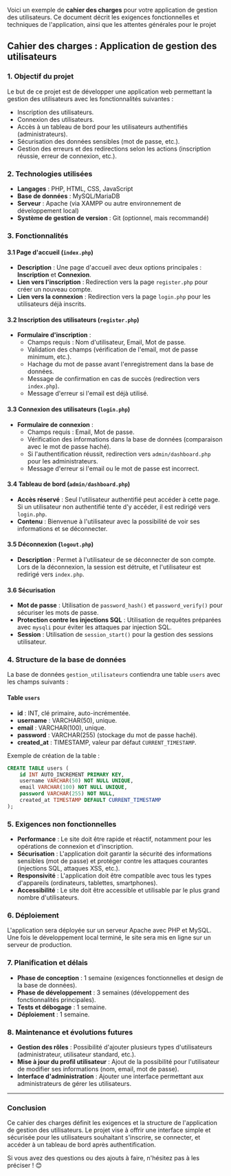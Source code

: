 Voici un exemple de **cahier des charges** pour votre application de gestion des utilisateurs. Ce document décrit les exigences fonctionnelles et
techniques de l'application, ainsi que les attentes générales pour le projet
## **Cahier des charges : Application de gestion des utilisateurs**

### **1. Objectif du projet**

Le but de ce projet est de développer une application web permettant la gestion des utilisateurs avec les fonctionnalités suivantes :
- Inscription des utilisateurs.
- Connexion des utilisateurs.
- Accès à un tableau de bord pour les utilisateurs authentifiés (administrateurs).
- Sécurisation des données sensibles (mot de passe, etc.).
- Gestion des erreurs et des redirections selon les actions (inscription réussie, erreur de connexion, etc.).

### **2. Technologies utilisées**

- **Langages** : PHP, HTML, CSS, JavaScript
- **Base de données** : MySQL/MariaDB
- **Serveur** : Apache (via XAMPP ou autre environnement de développement local)
- **Système de gestion de version** : Git (optionnel, mais recommandé)

### **3. Fonctionnalités**

#### **3.1 Page d'accueil (`index.php`)**
- **Description** : Une page d'accueil avec deux options principales : **Inscription** et **Connexion**.
- **Lien vers l'inscription** : Redirection vers la page `register.php` pour créer un nouveau compte.
- **Lien vers la connexion** : Redirection vers la page `login.php` pour les utilisateurs déjà inscrits.

#### **3.2 Inscription des utilisateurs (`register.php`)**
- **Formulaire d'inscription** :
  - Champs requis : Nom d'utilisateur, Email, Mot de passe.
  - Validation des champs (vérification de l'email, mot de passe minimum, etc.).
  - Hachage du mot de passe avant l'enregistrement dans la base de données.
  - Message de confirmation en cas de succès (redirection vers `index.php`).
  - Message d'erreur si l'email est déjà utilisé.

#### **3.3 Connexion des utilisateurs (`login.php`)**
- **Formulaire de connexion** :
  - Champs requis : Email, Mot de passe.
  - Vérification des informations dans la base de données (comparaison avec le mot de passe haché).
  - Si l'authentification réussit, redirection vers `admin/dashboard.php` pour les administrateurs.
  - Message d'erreur si l'email ou le mot de passe est incorrect.

#### **3.4 Tableau de bord (`admin/dashboard.php`)**
- **Accès réservé** : Seul l'utilisateur authentifié peut accéder à cette page. Si un utilisateur non authentifié tente d'y accéder, il est redirigé vers `login.php`.
- **Contenu** : Bienvenue à l'utilisateur avec la possibilité de voir ses informations et se déconnecter.

#### **3.5 Déconnexion (`logout.php`)**
- **Description** : Permet à l'utilisateur de se déconnecter de son compte. Lors de la déconnexion, la session est détruite, et l'utilisateur est redirigé vers `index.php`.

#### **3.6 Sécurisation**
- **Mot de passe** : Utilisation de `password_hash()` et `password_verify()` pour sécuriser les mots de passe.
- **Protection contre les injections SQL** : Utilisation de requêtes préparées avec `mysqli` pour éviter les attaques par injection SQL.
- **Session** : Utilisation de `session_start()` pour la gestion des sessions utilisateur.

### **4. Structure de la base de données**

La base de données `gestion_utilisateurs` contiendra une table `users` avec les champs suivants :

#### **Table `users`**
- **id** : INT, clé primaire, auto-incrémentée.
- **username** : VARCHAR(50), unique.
- **email** : VARCHAR(100), unique.
- **password** : VARCHAR(255) (stockage du mot de passe haché).
- **created_at** : TIMESTAMP, valeur par défaut `CURRENT_TIMESTAMP`.

Exemple de création de la table :
```sql
CREATE TABLE users (
    id INT AUTO_INCREMENT PRIMARY KEY,
    username VARCHAR(50) NOT NULL UNIQUE,
    email VARCHAR(100) NOT NULL UNIQUE,
    password VARCHAR(255) NOT NULL,
    created_at TIMESTAMP DEFAULT CURRENT_TIMESTAMP
);
```

### **5. Exigences non fonctionnelles**

- **Performance** : Le site doit être rapide et réactif, notamment pour les opérations de connexion et d'inscription.
- **Sécurisation** : L'application doit garantir la sécurité des informations sensibles (mot de passe) et protéger contre les attaques courantes (injections SQL, attaques XSS, etc.).
- **Responsivité** : L'application doit être compatible avec tous les types d'appareils (ordinateurs, tablettes, smartphones).
- **Accessibilité** : Le site doit être accessible et utilisable par le plus grand nombre d'utilisateurs.

### **6. Déploiement**

L'application sera déployée sur un serveur Apache avec PHP et MySQL. Une fois le développement local terminé, le site sera mis en ligne sur un serveur de production.

### **7. Planification et délais**

- **Phase de conception** : 1 semaine (exigences fonctionnelles et design de la base de données).
- **Phase de développement** : 3 semaines (développement des fonctionnalités principales).
- **Tests et débogage** : 1 semaine.
- **Déploiement** : 1 semaine.

### **8. Maintenance et évolutions futures**

- **Gestion des rôles** : Possibilité d'ajouter plusieurs types d'utilisateurs (administrateur, utilisateur standard, etc.).
- **Mise à jour du profil utilisateur** : Ajout de la possibilité pour l'utilisateur de modifier ses informations (nom, email, mot de passe).
- **Interface d'administration** : Ajouter une interface permettant aux administrateurs de gérer les utilisateurs.

---

### Conclusion

Ce cahier des charges définit les exigences et la structure de l'application de gestion des utilisateurs. Le projet vise à offrir une interface simple et sécurisée pour les utilisateurs souhaitant s'inscrire, se connecter, et accéder à un tableau de bord après authentification.

Si vous avez des questions ou des ajouts à faire, n'hésitez pas à les préciser ! 😊
